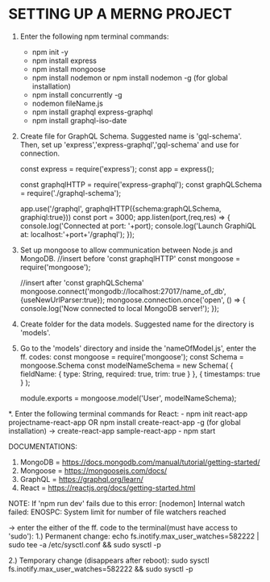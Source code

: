 # SETTING UP A MERNG PROJECT

1. Enter the following npm terminal commands:
    - npm init -y
    - npm install express
    - npm install mongoose
    - npm install nodemon or npm install nodemon -g (for global installation)
    - npm install concurrently -g
    - nodemon fileName.js
    - npm install graphql express-graphql
    - npm install graphql-iso-date

2. Create file for GraphQL Schema. Suggested name is 'gql-schema'. Then, 
    set up 'express','express-graphql','gql-schema' and use for connection.

    const express = require('express');
    const app = express();

    const graphqlHTTP = require('express-graphql');
    const graphQLSchema = require('./graphql-schema');

    app.use('/graphql', graphqlHTTP({schema:graphQLSchema, graphiql:true}))
    const port = 3000;
    app.listen(port,(req,res) => {
        console.log('Connected at port: '+port);
        console.log('Launch GraphiQL at: localhost:'+port+'/graphql');
    });

3. Set up mongoose to allow communication between Node.js and MongoDB.
    //insert before 'const graphqlHTTP'
    const mongoose = require('mongoose');

    //insert after 'const graphQLSchema'
    mongoose.connect('mongodb://localhost:27017/name_of_db',{useNewUrlParser:true});
    mongoose.connection.once('open', () => {
        console.log('Now connected to local MongoDB server!');
    });

4. Create folder for the data models. Suggested name for the directory is 'models'.
5. Go to the 'models' directory and inside the 'nameOfModel.js', enter the ff. codes:
    const mongoose = require('mongoose');
    const Schema = mongoose.Schema
    const modelNameSchema = new Schema(
        {
            fieldName: {
                type: String,
                required: true,
                trim: true
            }
        }, 
        {
            timestamps: true
        }
    );

    module.exports = mongoose.model('User', modelNameSchema);

*. Enter the following terminal commands for React:
    - npm init react-app projectname-react-app OR 
        npm install create-react-app -g (for global installation) -> create-react-app sample-react-app
    - npm start

DOCUMENTATIONS:
1. MongoDB      =   https://docs.mongodb.com/manual/tutorial/getting-started/
2. Mongoose     =   https://mongoosejs.com/docs/
3. GraphQL      =   https://graphql.org/learn/
4. React        =   https://reactjs.org/docs/getting-started.html

NOTE: If 'npm run dev' fails due to this error: 
[nodemon] Internal watch failed: ENOSPC: System limit for number of file watchers reached

-> enter the either of the ff. code to the terminal(must have access to 'sudo'):
1.) Permanent change: 
echo fs.inotify.max_user_watches=582222 | sudo tee -a /etc/sysctl.conf && sudo sysctl -p

2.) Temporary change (disappears after reboot):
sudo sysctl fs.inotify.max_user_watches=582222 && sudo sysctl -p